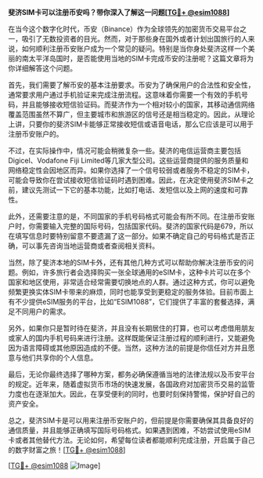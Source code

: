**斐济SIM卡可以注册币安吗？带你深入了解这一问题[[TG💪+ @esim1088](https://t.me/s/esim1088)]**

在当今这个数字化时代，币安（Binance）作为全球领先的加密货币交易平台之一，吸引了无数投资者的目光。然而，对于那些身在国外或者计划出国旅行的人来说，如何顺利注册币安账户成为一个常见的疑问。特别是当你身处斐济这样一个美丽的南太平洋岛国时，是否能使用当地的SIM卡完成币安的注册呢？这篇文章将为你详细解答这个问题。

首先，我们需要了解币安的基本注册要求。币安为了确保用户的合法性和安全性，通常要求用户通过手机验证来完成注册流程。这意味着你需要一个有效的手机号码，并且能够接收短信验证码。而斐济作为一个相对较小的国家，其移动通信网络覆盖范围虽然不算广，但主要城市和旅游区的信号还是相当稳定的。因此，从理论上讲，只要你的斐济SIM卡能够正常接收短信或语音电话，那么它应该是可以用于注册币安账户的。

不过，在实际操作中，情况可能会稍微复杂一些。斐济的电信运营商主要包括Digicel、Vodafone Fiji Limited等几家大型公司。这些运营商提供的服务质量和网络稳定性会因地区而异。如果你选择了一个信号较弱或者服务不稳定的SIM卡，可能会导致你在尝试接收短信验证码时遇到困难。因此，在决定使用斐济SIM卡之前，建议先测试一下它的基本功能，比如打电话、发短信以及上网的速度和可靠性。

此外，还需要注意的是，不同国家的手机号码格式可能会有所不同。在注册币安账户时，你需要输入完整的国际号码，包括国家代码。斐济的国家代码是679，所以在填写信息时要特别留意不要遗漏了这一部分。如果不确定自己的号码格式是否正确，可以事先咨询当地运营商或者查阅相关资料。

当然，除了斐济本地的SIM卡外，还有其他几种方式可以帮助你解决注册币安的问题。例如，许多旅行者会选择购买一张全球通用的eSIM卡，这种卡片可以在多个国家和地区使用，非常适合经常需要切换地点的人群。通过这种方式，你可以避免频繁更换实体SIM卡带来的麻烦，同时也能享受到更稳定的服务体验。目前市面上有不少提供eSIM服务的平台，比如“ESIM1088”，它们提供了丰富的套餐选择，满足不同用户的需求。

另外，如果你只是暂时待在斐济，并且没有长期居住的打算，也可以考虑借用朋友或家人的国内手机号码来进行注册。这样既能保证注册过程的顺利进行，又能避免因为语言障碍或其他原因造成的不便。当然，这种方法的前提是你信任对方并且愿意与他们共享你的个人信息。

最后，无论你最终选择了哪种方案，都务必确保遵循当地的法律法规以及币安平台的规定。近年来，随着虚拟货币市场的快速发展，各国政府对加密货币交易的监管力度也在逐渐加大。因此，在享受便利的同时，也要时刻保持警惕，保护好自己的资产安全。

总之，斐济SIM卡是可以用来注册币安账户的，但前提是你需要确保其具备良好的通信质量，并且能够正确填写国际号码格式。如果遇到困难，不妨尝试使用eSIM卡或者其他替代方法。无论如何，希望每位读者都能顺利完成注册，开启属于自己的数字财富之旅！[[TG💪+ @esim1088](https://t.me/s/esim1088)]

[[TG💪+ @esim1088](https://t.me/s/esim1088) ![Image](https://i.postimg.cc/4NQfJmqS/Snipaste-2025-05-13-00-14-12.png)]